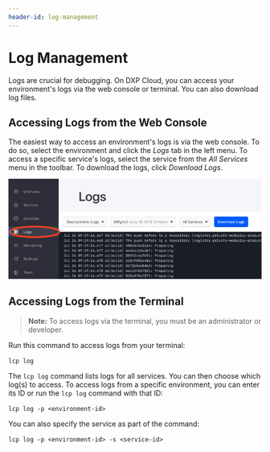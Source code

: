 ```yaml
---
header-id: log-management
---
```


# Log Management

Logs are crucial for debugging. On DXP Cloud, you can access your environment's 
logs via the web console or terminal. You can also download log files. 

## Accessing Logs from the Web Console

The easiest way to access an environment's logs is via the web console. To do 
so, select the environment and click the *Logs* tab in the left menu. To access 
a specific service's logs, select the service from the *All Services* menu in 
the toolbar. To download the logs, click *Download Logs*. 

![Figure 1: The web console also lets you view your logs.](./log-management/images/01.png)

## Accessing Logs from the Terminal

> **Note:** To access logs via the terminal, you must be an administrator or developer. 

Run this command to access logs from your terminal: 

```shell
lcp log
```

The `lcp log` command lists logs for all services. You can then choose which 
log(s) to access. To access logs from a specific environment, you can enter its 
ID or run the `lcp log` command with that ID: 

```shell
lcp log -p <environment-id>
```

You can also specify the service as part of the command: 

```shell
lcp log -p <environment-id> -s <service-id>
```
